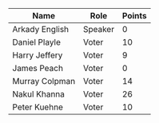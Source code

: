 Name | Role | Points
---|---|---
Arkady English | Speaker | 0
Daniel Playle | Voter | 10
Harry Jeffery |	Voter |	9
James Peach | Voter | 0
Murray Colpman	| Voter |	14
Nakul Khanna	| Voter	| 26
Peter Kuehne | Voter | 10
